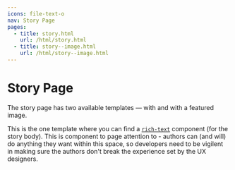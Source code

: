 ```yaml
---
icons: file-text-o
nav: Story Page
pages:
  - title: story.html
    url: /html/story.html
  - title: story--image.html
    url: /html/story--image.html
---
```


# Story Page

The story page has two available templates &mdash; with and with a featured image.

This is the one template where you can find a [`rich-text`](./component__rich-text.html) component (for the story body). This is component to page attention to - authors can (and will) do anything they want within this space, so developers need to be vigilent in making sure the authors don't break the experience set by the UX designers.
